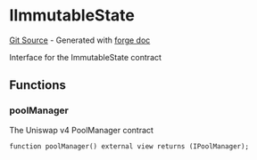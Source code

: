 # IImmutableState
[Git Source](https://github.com/uniswap/v4-periphery/blob/ea2bf2e1ba6863bb809fc2ff791744f308c4a26d/src/interfaces/IImmutableState.sol) - Generated with [forge doc](https://book.getfoundry.sh/reference/forge/forge-doc)

Interface for the ImmutableState contract


## Functions
### poolManager

The Uniswap v4 PoolManager contract


```solidity
function poolManager() external view returns (IPoolManager);
```

